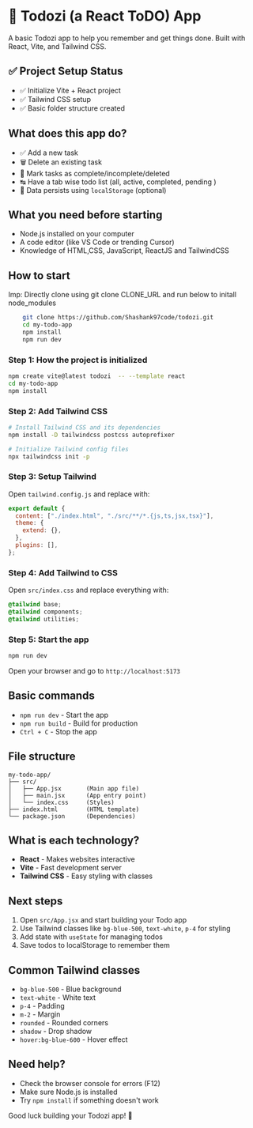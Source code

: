 # 📝 Todozi (a React ToDO) App

A basic Todozi app to help you remember and get things done. Built with React, Vite, and Tailwind CSS.

## ✅ Project Setup Status

- ✅ Initialize Vite + React project
- ✅ Tailwind CSS setup
- ✅ Basic folder structure created

## What does this app do?

- ✅ Add a new task
- 🗑️ Delete an existing task
- 📌 Mark tasks as complete/incomplete/deleted
- ↹ Have a tab wise todo list (all, active, completed, pending )
- 💾 Data persists using `localStorage` (optional)

## What you need before starting

- Node.js installed on your computer
- A code editor (like VS Code or trending Cursor)
- Knowledge of HTML,CSS, JavaScript, ReactJS and TailwindCSS

## How to start

Imp: Directly clone using git clone CLONE_URL and run below to initall node_modules

```bash
    git clone https://github.com/Shashank97code/todozi.git
    cd my-todo-app
    npm install
    npm run dev
```

### Step 1: How the project is initialized

```bash
npm create vite@latest todozi  -- --template react
cd my-todo-app
npm install
```

### Step 2: Add Tailwind CSS

```bash
# Install Tailwind CSS and its dependencies
npm install -D tailwindcss postcss autoprefixer

# Initialize Tailwind config files
npx tailwindcss init -p
```

### Step 3: Setup Tailwind

Open `tailwind.config.js` and replace with:

```javascript
export default {
  content: ["./index.html", "./src/**/*.{js,ts,jsx,tsx}"],
  theme: {
    extend: {},
  },
  plugins: [],
};
```

### Step 4: Add Tailwind to CSS

Open `src/index.css` and replace everything with:

```css
@tailwind base;
@tailwind components;
@tailwind utilities;
```

### Step 5: Start the app

```bash
npm run dev
```

Open your browser and go to `http://localhost:5173`

## Basic commands

- `npm run dev` - Start the app
- `npm run build` - Build for production
- `Ctrl + C` - Stop the app

## File structure

```
my-todo-app/
├── src/
│   ├── App.jsx       (Main app file)
│   ├── main.jsx      (App entry point)
│   └── index.css     (Styles)
├── index.html        (HTML template)
└── package.json      (Dependencies)
```

## What is each technology?

- **React** - Makes websites interactive
- **Vite** - Fast development server
- **Tailwind CSS** - Easy styling with classes

## Next steps

1. Open `src/App.jsx` and start building your Todo app
2. Use Tailwind classes like `bg-blue-500`, `text-white`, `p-4` for styling
3. Add state with `useState` for managing todos
4. Save todos to localStorage to remember them

## Common Tailwind classes

- `bg-blue-500` - Blue background
- `text-white` - White text
- `p-4` - Padding
- `m-2` - Margin
- `rounded` - Rounded corners
- `shadow` - Drop shadow
- `hover:bg-blue-600` - Hover effect

## Need help?

- Check the browser console for errors (F12)
- Make sure Node.js is installed
- Try `npm install` if something doesn't work

Good luck building your Todozi app! 🚀
